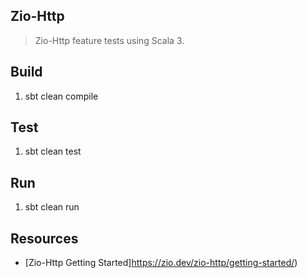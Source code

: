 Zio-Http
--------
>Zio-Http feature tests using Scala 3.

Build
-----
1. sbt clean compile

Test
----
1. sbt clean test

Run
---
1. sbt clean run

Resources
---------
* [Zio-Http Getting Started]https://zio.dev/zio-http/getting-started/)